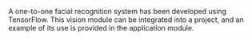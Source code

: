 A one-to-one facial recognition system has been developed using TensorFlow. This vision module can be integrated into a project, and an example of its use is provided in the application module.

